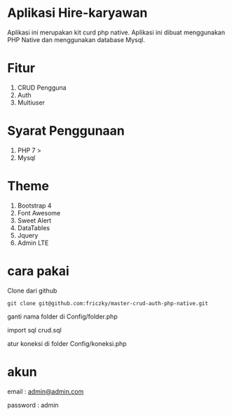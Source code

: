 # Aplikasi Hire-karyawan
Aplikasi ini merupakan  kit curd php native. Aplikasi ini dibuat menggunakan PHP Native dan menggunakan database Mysql.

# Fitur
1. CRUD Pengguna
2. Auth
4. Multiuser 

# Syarat Penggunaan
1. PHP 7 >
2. Mysql

# Theme
1. Bootstrap 4
2. Font Awesome
3. Sweet Alert
4. DataTables
5. Jquery
6. Admin LTE

# cara pakai

Clone dari github 
```
git clone git@github.com:friczky/master-crud-auth-php-native.git
```

ganti nama folder di Config/folder.php

import sql crud.sql

atur koneksi di folder Config/koneksi.php

# akun
email : admin@admin.com

password : admin